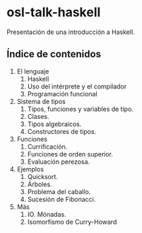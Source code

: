 # osl-talk-haskell
Presentación de una introducción a Haskell.

## Índice de contenidos

1. El lenguaje
    1. Haskell
    2. Uso del intérprete y el compilador
    3. Programación funcional
2. Sistema de tipos
    1. Tipos, funciones y variables de tipo.
    2. Clases.
    3. Tipos algebraicos.
    4. Constructores de tipos.
3. Funciones
    1. Currificación.
    2. Funciones de orden superior.
    1. Evaluación perezosa.
3. Ejemplos
    1. Quicksort.
    2. Árboles.
    3. Problema del caballo.
    4. Sucesión de Fibonacci.
4. Más
    1. IO. Mónadas.
    2. Isomorfismo de Curry-Howard
